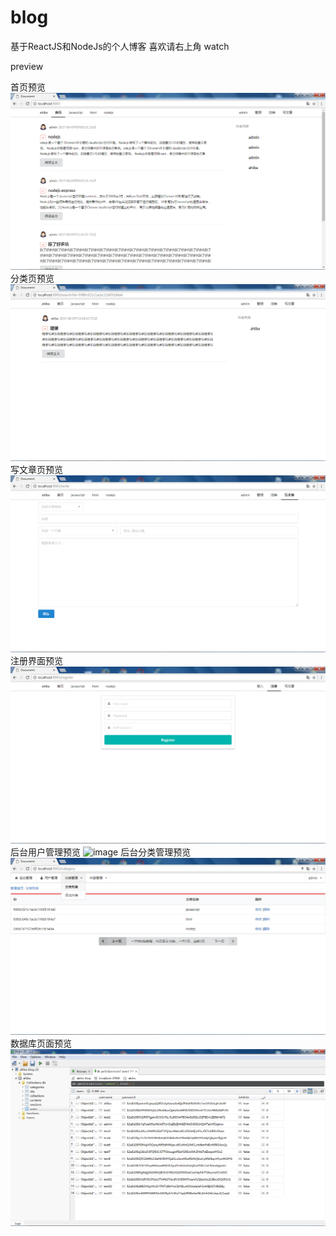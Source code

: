 # blog
基于ReactJS和NodeJs的个人博客 喜欢请右上角 watch

preview

首页预览
![image](https://github.com/ahiba//blog/raw/master/preview/首页.png)
分类页预览
![image](https://github.com/ahiba//blog/raw/master/preview/分类页.png)
写文章页预览
![image](https://github.com/ahiba//blog/raw/master/preview/写文章.png)
注册界面预览
![image](https://github.com/ahiba//blog/raw/master/preview/注册页.png)
后台用户管理预览
![image](https://github.com/ahiba//blog/raw/master/preview/后台用户管理.png)
后台分类管理预览
![image](https://github.com/ahiba//blog/raw/master/preview/后台分类管理.png)
数据库页面预览
![image](https://github.com/ahiba//blog/raw/master/preview/mongod.png)